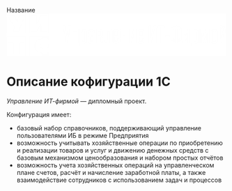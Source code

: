 Название
![](https://github.com/Den-Liv/Managing-an-IT-company/blob/adfd1f3e19dcc123afeafb9bf68c62d4bb516bfb/logo.png)

# Описание кофигурации 1С

*Управление ИТ-фирмой* — дипломный проект.

Конфигурация имеет:
* базовый набор справочников, поддерживающий управление пользователями ИБ в режиме Предприятия
* возможность учитывать хозяйственные операции по приобретению и реализации товаров и услуг и движению денежных средств с базовым механизмом ценообразования и набором простых отчётов
* возможность учета хозяйственных операций на управленческом плане счетов, расчёт и начисление заработной платы, а также взаимодействие сотрудников с использованием задач и процессов